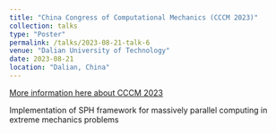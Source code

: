 ```yaml
---
title: "China Congress of Computational Mechanics (CCCM 2023)"
collection: talks
type: "Poster"
permalink: /talks/2023-08-21-talk-6
venue: "Dalian University of Technology"
date: 2023-08-21
location: "Dalian, China"
---
```

[More information here about CCCM 2023](http://www.cccm2023.org/)

Implementation of SPH framework for massively parallel computing in extreme mechanics problems